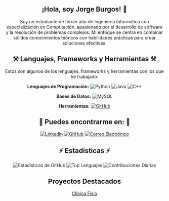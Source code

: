<div align="center">
  
## ¡Hola, soy Jorge Burgos! 👋
Soy un estudiante de tercer año de Ingeniería Informática con especialización en Computación, apasionado por el desarrollo de software y la resolución de problemas complejos. Mi enfoque se centra en combinar sólidos conocimientos teóricos con habilidades prácticas para crear soluciones efectivas.


## ⚒️ Lenguajes, Frameworks y Herramientas ⚒️
Estos son algunos de los lenguajes, frameworks y herramientas con los que he trabajado:
 
 **Lenguajes de Programación:** ![Python](https://img.shields.io/badge/-Python-blue?style=flat-square&logo=python&logoColor=white) ![Java](https://img.shields.io/badge/-Java-orange?style=flat-square&logo=java&logoColor=white) ![C++](https://img.shields.io/badge/-C++-blue?style=flat-square&logo=c%2B%2B&logoColor=white)
 
 **Bases de Datos:** ![MySQL](https://img.shields.io/badge/-MySQL-blue?style=flat-square&logo=mysql&logoColor=white)
 
 **Herramientas:** [![GitHub](https://img.shields.io/badge/-GitHub-black?style=flat-square&logo=GitHub&logoColor=white)](https://github.com/)


## 💬 Puedes encontrarme en: 💬
  [![LinkedIn](https://img.shields.io/badge/-LinkedIn-blue?style=flat-square&logo=Linkedin&logoColor=white)](https://www.linkedin.com/in/jorge-burgos-ortega-a77092281?lipi=urn%3Ali%3Apage%3Ad_flagship3_profile_view_base_contact_details%3B5TDqRBU%2FQNyTZ3ktMmPSOQ%3D%3D)
  [![GitHub](https://img.shields.io/badge/-GitHub-black?style=flat-square&logo=GitHub&logoColor=white)](https://github.com/J3Burgos)
  [![Correo Electrónico](https://img.shields.io/badge/-Correo%20Electrónico-red?style=flat-square&logo=Gmail&logoColor=white)](mailto:jorgeburgosortega2003@gmail.com)

    
## ⚡ Estadísticas ⚡
![Estadísticas de GitHub](https://github-readme-stats.vercel.app/api?username=J3Burgos&show_icons=true&theme=radical)
![Top Lenguajes](https://github-readme-stats.vercel.app/api/top-langs/?username=J3Burgos&layout=compact)
![Contribuciones Diarias](https://github-readme-streak-stats.herokuapp.com/?user=J3Burgos)


## Proyectos Destacados
[Clinica Fisio](https://github.com/J3Burgos/ClinicaFisIPO)
  
</div>
